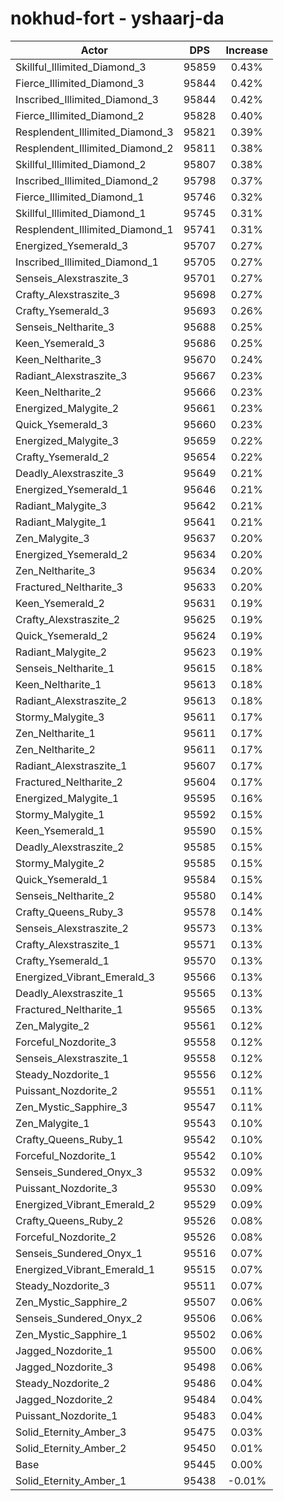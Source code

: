 # nokhud-fort - yshaarj-da
| Actor | DPS | Increase |
|---|:---:|:---:|
|Skillful_Illimited_Diamond_3|95859|0.43%|
|Fierce_Illimited_Diamond_3|95844|0.42%|
|Inscribed_Illimited_Diamond_3|95844|0.42%|
|Fierce_Illimited_Diamond_2|95828|0.40%|
|Resplendent_Illimited_Diamond_3|95821|0.39%|
|Resplendent_Illimited_Diamond_2|95811|0.38%|
|Skillful_Illimited_Diamond_2|95807|0.38%|
|Inscribed_Illimited_Diamond_2|95798|0.37%|
|Fierce_Illimited_Diamond_1|95746|0.32%|
|Skillful_Illimited_Diamond_1|95745|0.31%|
|Resplendent_Illimited_Diamond_1|95741|0.31%|
|Energized_Ysemerald_3|95707|0.27%|
|Inscribed_Illimited_Diamond_1|95705|0.27%|
|Senseis_Alexstraszite_3|95701|0.27%|
|Crafty_Alexstraszite_3|95698|0.27%|
|Crafty_Ysemerald_3|95693|0.26%|
|Senseis_Neltharite_3|95688|0.25%|
|Keen_Ysemerald_3|95686|0.25%|
|Keen_Neltharite_3|95670|0.24%|
|Radiant_Alexstraszite_3|95667|0.23%|
|Keen_Neltharite_2|95666|0.23%|
|Energized_Malygite_2|95661|0.23%|
|Quick_Ysemerald_3|95660|0.23%|
|Energized_Malygite_3|95659|0.22%|
|Crafty_Ysemerald_2|95654|0.22%|
|Deadly_Alexstraszite_3|95649|0.21%|
|Energized_Ysemerald_1|95646|0.21%|
|Radiant_Malygite_3|95642|0.21%|
|Radiant_Malygite_1|95641|0.21%|
|Zen_Malygite_3|95637|0.20%|
|Energized_Ysemerald_2|95634|0.20%|
|Zen_Neltharite_3|95634|0.20%|
|Fractured_Neltharite_3|95633|0.20%|
|Keen_Ysemerald_2|95631|0.19%|
|Crafty_Alexstraszite_2|95625|0.19%|
|Quick_Ysemerald_2|95624|0.19%|
|Radiant_Malygite_2|95623|0.19%|
|Senseis_Neltharite_1|95615|0.18%|
|Keen_Neltharite_1|95613|0.18%|
|Radiant_Alexstraszite_2|95613|0.18%|
|Stormy_Malygite_3|95611|0.17%|
|Zen_Neltharite_1|95611|0.17%|
|Zen_Neltharite_2|95611|0.17%|
|Radiant_Alexstraszite_1|95607|0.17%|
|Fractured_Neltharite_2|95604|0.17%|
|Energized_Malygite_1|95595|0.16%|
|Stormy_Malygite_1|95592|0.15%|
|Keen_Ysemerald_1|95590|0.15%|
|Deadly_Alexstraszite_2|95585|0.15%|
|Stormy_Malygite_2|95585|0.15%|
|Quick_Ysemerald_1|95584|0.15%|
|Senseis_Neltharite_2|95580|0.14%|
|Crafty_Queens_Ruby_3|95578|0.14%|
|Senseis_Alexstraszite_2|95573|0.13%|
|Crafty_Alexstraszite_1|95571|0.13%|
|Crafty_Ysemerald_1|95570|0.13%|
|Energized_Vibrant_Emerald_3|95566|0.13%|
|Deadly_Alexstraszite_1|95565|0.13%|
|Fractured_Neltharite_1|95565|0.13%|
|Zen_Malygite_2|95561|0.12%|
|Forceful_Nozdorite_3|95558|0.12%|
|Senseis_Alexstraszite_1|95558|0.12%|
|Steady_Nozdorite_1|95556|0.12%|
|Puissant_Nozdorite_2|95551|0.11%|
|Zen_Mystic_Sapphire_3|95547|0.11%|
|Zen_Malygite_1|95543|0.10%|
|Crafty_Queens_Ruby_1|95542|0.10%|
|Forceful_Nozdorite_1|95542|0.10%|
|Senseis_Sundered_Onyx_3|95532|0.09%|
|Puissant_Nozdorite_3|95530|0.09%|
|Energized_Vibrant_Emerald_2|95529|0.09%|
|Crafty_Queens_Ruby_2|95526|0.08%|
|Forceful_Nozdorite_2|95526|0.08%|
|Senseis_Sundered_Onyx_1|95516|0.07%|
|Energized_Vibrant_Emerald_1|95515|0.07%|
|Steady_Nozdorite_3|95511|0.07%|
|Zen_Mystic_Sapphire_2|95507|0.06%|
|Senseis_Sundered_Onyx_2|95506|0.06%|
|Zen_Mystic_Sapphire_1|95502|0.06%|
|Jagged_Nozdorite_1|95500|0.06%|
|Jagged_Nozdorite_3|95498|0.06%|
|Steady_Nozdorite_2|95486|0.04%|
|Jagged_Nozdorite_2|95484|0.04%|
|Puissant_Nozdorite_1|95483|0.04%|
|Solid_Eternity_Amber_3|95475|0.03%|
|Solid_Eternity_Amber_2|95450|0.01%|
|Base|95445|0.00%|
|Solid_Eternity_Amber_1|95438|-0.01%|
